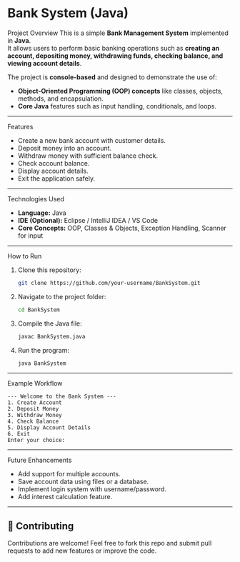 # Bank System (Java)

 Project Overview
This is a simple **Bank Management System** implemented in **Java**.  
It allows users to perform basic banking operations such as **creating an account, depositing money, withdrawing funds, checking balance, and viewing account details**.  

The project is **console-based** and designed to demonstrate the use of:
- **Object-Oriented Programming (OOP) concepts** like classes, objects, methods, and encapsulation.
- **Core Java** features such as input handling, conditionals, and loops.

---

Features
- Create a new bank account with customer details.  
- Deposit money into an account.  
- Withdraw money with sufficient balance check.  
- Check account balance.  
- Display account details.  
- Exit the application safely.  

---

Technologies Used
- **Language:** Java  
- **IDE (Optional):** Eclipse / IntelliJ IDEA / VS Code  
- **Core Concepts:** OOP, Classes & Objects, Exception Handling, Scanner for input  

---

How to Run
1. Clone this repository:
   ```bash
   git clone https://github.com/your-username/BankSystem.git
   ```
2. Navigate to the project folder:
   ```bash
   cd BankSystem
   ```
3. Compile the Java file:
   ```bash
   javac BankSystem.java
   ```
4. Run the program:
   ```bash
   java BankSystem
   ```

---

Example Workflow
```
--- Welcome to the Bank System ---
1. Create Account
2. Deposit Money
3. Withdraw Money
4. Check Balance
5. Display Account Details
6. Exit
Enter your choice:
```

---

Future Enhancements
- Add support for multiple accounts.  
- Save account data using files or a database.  
- Implement login system with username/password.  
- Add interest calculation feature.  

---

## 🤝 Contributing
Contributions are welcome! Feel free to fork this repo and submit pull requests to add new features or improve the code.  

